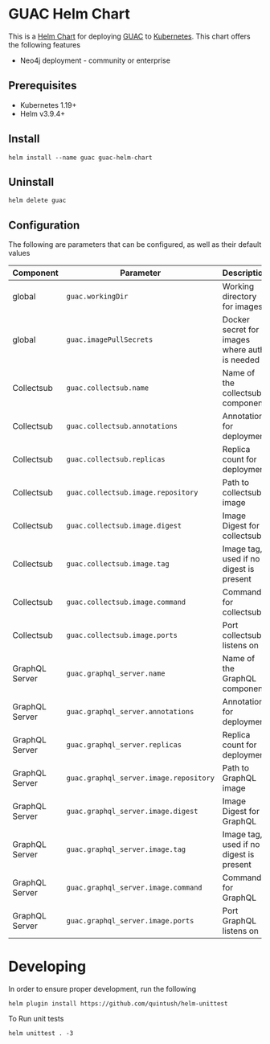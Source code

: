 # GUAC Helm Chart

This is a [Helm Chart](https://helm.sh/docs/topics/charts/) for deploying [GUAC](https://github.com/guacsec/guac) to [Kubernetes](https://kubernetes.io/).  This chart offers the following features
* Neo4j deployment - community or enterprise
  

## Prerequisites

* Kubernetes 1.19+
* Helm v3.9.4+

## Install

`helm install --name guac guac-helm-chart`

## Uninstall

`helm delete guac`

## Configuration

The following are parameters that can be configured, as well as their default values

| Component | Parameter | Description | Default |
| --------- | --------- | ----------- | ------- |
| global | `guac.workingDir` | Working directory for images | `/guac` |
| global | `guac.imagePullSecrets` | Docker secret for images where auth is needed | none |
| Collectsub | `guac.collectsub.name` | Name of the collectsub component | `collectsub` |
| Collectsub | `guac.collectsub.annotations` | Annotations for deployment | `reloader.stakater.com/auto: "true"` |
| Collectsub | `guac.collectsub.replicas` | Replica count for deployment | `1` |
| Collectsub | `guac.collectsub.image.repository` | Path to collectsub image | `ghcr.io/kusaridev/local-organic-guac` |
| Collectsub | `guac.collectsub.image.digest` | Image Digest for collectsub| `sha256:4ceb73778530d652755777c6e81de6994f7f94e103ee4a3ff55b797e813ac646` |
| Collectsub | `guac.collectsub.image.tag` | Image tag, used if no digest is present | none |
| Collectsub | `guac.collectsub.image.command` | Command for collectsub | `sh -c /opt/guac/guacone csub-server` |
| Collectsub | `guac.collectsub.image.ports` | Port collectsub listens on | `2782` |
| GraphQL Server | `guac.graphql_server.name` | Name of the GraphQL component | `graphql-server` |
| GraphQL Server | `guac.graphql_server.annotations` | Annotations for deployment | `reloader.stakater.com/auto: "true"` |
| GraphQL Server | `guac.graphql_server.replicas` | Replica count for deployment | `1` |
| GraphQL Server | `guac.graphql_server.image.repository` | Path to GraphQL image | `ghcr.io/kusaridev/local-organic-guac` |
| GraphQL Server | `guac.graphql_server.image.digest` | Image Digest for GraphQL| `sha256:4ceb73778530d652755777c6e81de6994f7f94e103ee4a3ff55b797e813ac646` |
| GraphQL Server | `guac.graphql_server.image.tag` | Image tag, used if no digest is present | none |
| GraphQL Server | `guac.graphql_server.image.command` | Command for GraphQL | `sh -c /opt/guac/guacone gql-server` |
| GraphQL Server | `guac.graphql_server.image.ports` | Port GraphQL listens on | `8080` |

# Developing

In order to ensure proper development, run the following

`helm plugin install https://github.com/quintush/helm-unittest`

To Run unit tests

`helm unittest . -3`